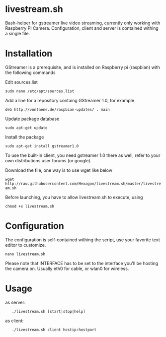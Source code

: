 livestream.sh
=============

Bash-helper for gstreamer live video streaming, currently only working with Raspberry PI Camera. Configuration, client and server is contained withing a single file.


Installation
=============

GStreamer is a prerequisite, and is installed on Raspberry pi (raspbian) with the following commands

Edit sources.list

```sudo nano /etc/apt/sources.list```

Add a line for a repository containg GStreamer 1.0, for example

```deb http://vontaene.de/raspbian-updates/ . main```

Update package database

```sudo apt-get update```

Install the package

```sudo apt-get install gstreamer1.0```

To use the built-in client, you need gstreamer 1.0 there as well, refer to your own distributions user forums (or google).

Download the file, one way is to use wget like below

```wget http://raw.githubusercontent.com/Hexagon/livestream.sh/master/livestream.sh```

Before launching, you have to allow livestream.sh to execute, using

```chmod +x livestream.sh```



Configuration
=============

The configuration is self-contained withing the script, use your favorite text editor to customize.

```nano livestream.sh```

Please note that INTERFACE has to be set to the interface you'll be hosting the camera on. Usually eth0 for cable, or wlan0 for wireless.



Usage
=============
as server:

```   ./livestream.sh [start|stop|help]```

as client:

```   ./livestream.sh client hostip:hostport```
